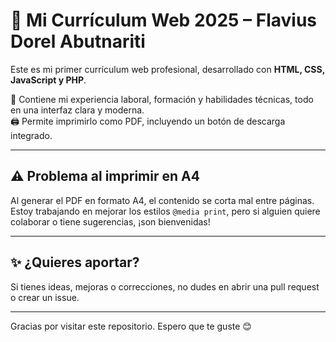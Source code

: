 # 📄 Mi Currículum Web 2025 – Flavius Dorel Abutnariti

Este es mi primer currículum web profesional, desarrollado con **HTML, CSS, JavaScript y PHP**.

💼 Contiene mi experiencia laboral, formación y habilidades técnicas, todo en una interfaz clara y moderna.  
🖨️ Permite imprimirlo como PDF, incluyendo un botón de descarga integrado.

---

## ⚠️ Problema al imprimir en A4
Al generar el PDF en formato A4, el contenido se corta mal entre páginas.  
Estoy trabajando en mejorar los estilos `@media print`, pero si alguien quiere colaborar o tiene sugerencias, ¡son bienvenidas!

---

## ✨ ¿Quieres aportar?
Si tienes ideas, mejoras o correcciones, no dudes en abrir una pull request o crear un issue.

---

Gracias por visitar este repositorio. Espero que te guste 😊
